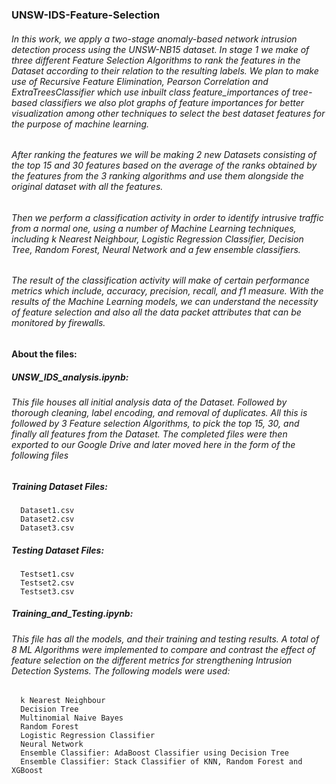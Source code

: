 ### UNSW-IDS-Feature-Selection

###### In this work, we apply a two-stage anomaly-based network intrusion detection process using the UNSW-NB15 dataset. In stage 1 we make of three different Feature Selection Algorithms to rank the features in the Dataset according to their relation to the resulting labels. We plan to make use of Recursive Feature Elimination, Pearson Correlation and ExtraTreesClassifier which use inbuilt class feature_importances of tree-based classifiers we also plot graphs of feature importances for better visualization among other techniques to select the best dataset features for the purpose of machine learning.

###### After ranking the features we will be making 2 new Datasets consisting of the top 15 and 30 features based on the average of the ranks obtained by the features from the 3 ranking algorithms and use them alongside the original dataset with all the features. 

###### Then we perform a classification activity in order to identify intrusive traffic from a normal one, using a number of Machine Learning techniques, including k Nearest Neighbour, Logistic Regression Classifier, Decision Tree, Random Forest, Neural Network and a few ensemble classifiers.

###### The result of the classification activity will make of certain performance metrics which include, accuracy, precision, recall, and f1 measure. With the results of the Machine Learning models, we can understand the necessity of feature selection and also all the data packet attributes that can be monitored by firewalls.

#### About the files:

##### UNSW_IDS_analysis.ipynb:
###### This file houses all initial analysis data of the Dataset. Followed by thorough cleaning, label encoding, and removal of duplicates. All this is followed by 3 Feature selection Algorithms, to pick the top 15, 30, and finally all features from the Dataset. The completed files were then exported to our Google Drive and later moved here in the form of the following files

##### Training Dataset Files:
      Dataset1.csv
      Dataset2.csv
      Dataset3.csv
      
##### Testing Dataset Files:
      Testset1.csv
      Testset2.csv
      Testset3.csv
      
##### Training_and_Testing.ipynb:
###### This file has all the models, and their training and testing results. A total of 8 ML Algorithms were implemented to compare and contrast the effect of feature selection on the different metrics for strengthening Intrusion Detection Systems. The following models were used:
      k Nearest Neighbour
      Decision Tree
      Multinomial Naive Bayes
      Random Forest
      Logistic Regression Classifier 
      Neural Network
      Ensemble Classifier: AdaBoost Classifier using Decision Tree
      Ensemble Classifier: Stack Classifier of KNN, Random Forest and XGBoost
      
      
